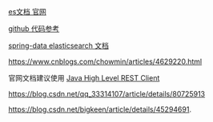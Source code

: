 [es文档 官网](https://www.elastic.co/guide/index.html)

[github 代码参考](https://github.com/spring-projects/spring-boot/tree/master/spring-boot-samples/spring-boot-sample-data-elasticsearch)

[spring-data elasticsearch 文档](
https://docs.spring.io/spring-data/elasticsearch/docs/current/reference/html/#elasticsearch.repositories)

https://www.cnblogs.com/chowmin/articles/4629220.html

官网文档建议使用 [Java High Level REST Client](https://www.elastic.co/guide/en/elasticsearch/client/java-rest/6.3/java-rest-high.html#java-rest-high)

https://blog.csdn.net/qq_33314107/article/details/80725913

https://blog.csdn.net/bigkeen/article/details/45294691.
